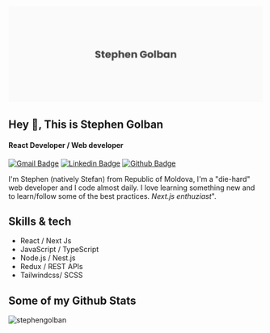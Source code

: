 ![Banner](https://github.com/stephen-golban/stephen-golban/blob/main/banner.png)

## Hey 👋, This is Stephen Golban
#### React Developer /  Web developer

[![Gmail Badge](https://img.shields.io/badge/-golban.stephen@gmail.com-c14438?style=flat&logo=Gmail&logoColor=white&link=mailto:golban.stephen@gmail.com)](mailto:golban.stephen@gmail.com) 
[![Linkedin Badge](https://img.shields.io/badge/-stephengolban-0072b1?style=flat&logo=Linkedin&logoColor=white&link=https://www.linkedin.com/in/stephengolban/)](https://www.linkedin.com/in/stephen-golban/) [![Github Badge](https://img.shields.io/badge/-stephengolban-grey?style=flat&logo=github&logoColor=white&link=https://github.com/stephen-golban/)](https://www.github.com/stephen-golban/) <p align='left'>I'm Stephen (natively Stefan) from Republic of Moldova, I'm a "die-hard" web developer and I code almost daily. I love learning something new and to learn/follow some of the best practices. *Next.js enthuziast*".</p>

## Skills & tech
* React / Next Js 
* JavaScript / TypeScript 
* Node.js / Nest.js
* Redux / REST APIs
* Tailwindcss/ SCSS
## Some of my Github Stats
<p align=left> <img src=https://gpvc.arturio.dev/stephen-golban alt=stephengolban /> </p>
